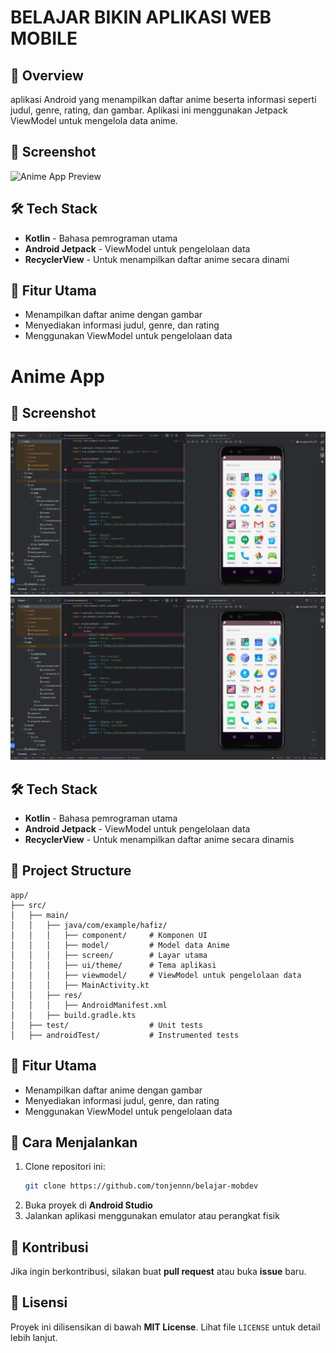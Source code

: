 # BELAJAR BIKIN APLIKASI WEB MOBILE

## 📌 Overview
aplikasi Android yang menampilkan daftar anime beserta informasi seperti judul, genre, rating, dan gambar. Aplikasi ini menggunakan Jetpack ViewModel untuk mengelola data anime.

## 📸 Screenshot
![Anime App Preview](image.png)

## 🛠️ Tech Stack
- **Kotlin** - Bahasa pemrograman utama
- **Android Jetpack** - ViewModel untuk pengelolaan data
- **RecyclerView** - Untuk menampilkan daftar anime secara dinami


## 📜 Fitur Utama
- Menampilkan daftar anime dengan gambar
- Menyediakan informasi judul, genre, dan rating
- Menggunakan ViewModel untuk pengelolaan data
# Anime App

## 📸 Screenshot
![Anime App Preview](SSandroid/hasil.png)
![Anime App Preview](SSandroid/hasil.png)
## 🛠️ Tech Stack
- **Kotlin** - Bahasa pemrograman utama
- **Android Jetpack** - ViewModel untuk pengelolaan data
- **RecyclerView** - Untuk menampilkan daftar anime secara dinamis

## 📂 Project Structure
```
app/
├── src/
│   ├── main/
│   │   ├── java/com/example/hafiz/
│   │   │   ├── component/     # Komponen UI
│   │   │   ├── model/         # Model data Anime
│   │   │   ├── screen/        # Layar utama
│   │   │   ├── ui/theme/      # Tema aplikasi
│   │   │   ├── viewmodel/     # ViewModel untuk pengelolaan data
│   │   │   ├── MainActivity.kt
│   │   ├── res/
│   │   │   ├── AndroidManifest.xml
│   │   ├── build.gradle.kts
│   ├── test/                  # Unit tests
│   ├── androidTest/           # Instrumented tests
```

## 📜 Fitur Utama
- Menampilkan daftar anime dengan gambar
- Menyediakan informasi judul, genre, dan rating
- Menggunakan ViewModel untuk pengelolaan data

## 🚀 Cara Menjalankan
1. Clone repositori ini:
   ```sh
   git clone https://github.com/tonjennn/belajar-mobdev
   ```
2. Buka proyek di **Android Studio**
3. Jalankan aplikasi menggunakan emulator atau perangkat fisik

## 🤝 Kontribusi
Jika ingin berkontribusi, silakan buat **pull request** atau buka **issue** baru.

## 📄 Lisensi
Proyek ini dilisensikan di bawah **MIT License**. Lihat file `LICENSE` untuk detail lebih lanjut.


